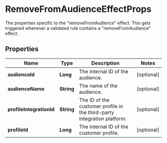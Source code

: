 

# RemoveFromAudienceEffectProps

The properties specific to the \"removeFromAudience\" effect. This gets triggered whenever a validated rule contains a \"removeFromAudience\" effect.
## Properties

Name | Type | Description | Notes
------------ | ------------- | ------------- | -------------
**audienceId** | **Long** | The internal ID of the audience. |  [optional]
**audienceName** | **String** | The name of the audience. |  [optional]
**profileIntegrationId** | **String** | The ID of the customer profile in the third-party integration platform. |  [optional]
**profileId** | **Long** | The internal ID of the customer profile. |  [optional]



